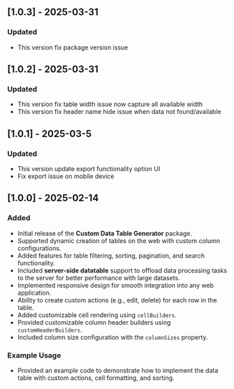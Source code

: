 ## [1.0.3] - 2025-03-31

### Updated
- This version fix package version issue

## [1.0.2] - 2025-03-31

### Updated
- This version fix table width issue now capture all available width 
- This version fix header name hide issue when data not found/available


## [1.0.1] - 2025-03-5

### Updated
- This version update export functionality option UI
- Fix export issue on mobile device


## [1.0.0] - 2025-02-14

### Added
- Initial release of the **Custom Data Table Generator** package.
- Supported dynamic creation of tables on the web with custom column configurations.
- Added features for table filtering, sorting, pagination, and search functionality.
- Included **server-side datatable** support to offload data processing tasks to the server for better performance with large datasets.
- Implemented responsive design for smooth integration into any web application.
- Ability to create custom actions (e.g., edit, delete) for each row in the table.
- Added customizable cell rendering using `cellBuilders`.
- Provided customizable column header builders using `customHeaderBuilders`.
- Included column size configuration with the `columnSizes` property.

### Example Usage
- Provided an example code to demonstrate how to implement the data table with custom actions, cell formatting, and sorting.
